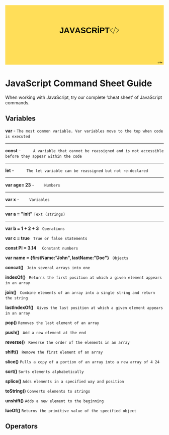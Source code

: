 <div align="center">
	<img src="guide/images/branding/JS.png" title="JavaScript Command Sheet" alt="JavaScript Command Sheet" />
</div>

# JavaScript Command Sheet Guide

When working with JavaScript, try our complete ‘cheat sheet’ of JavaScript commands. 

## Variables




   **var**     -     ` The most common variable. Var variables move to the top when code is executed  ` 
   ______________________________________________________________________________________________________________
   
   **const**    -     `      A variable that cannot be reassigned and is not accessible before they appear within the code       `
   
   ______________________________________________________________________________________________________________
  
   **let**    -     `      The let variable can be reassigned but not re-declared       `
   
   ______________________________________________________________________________________________________________

   **var age= 23**    -     `     Numbers    `

   ______________________________________________________________________________________________________________
   
   **var x**    -     `     Variables    `
   
   ______________________________________________________________________________________________________________
   
   **var a = "init"**  ` Text (strings) ` 
   
   ______________________________________________________________________________________________________________
   
   **var b = 1 + 2 + 3**  `  Operations  ` 

   **var c = true**   `  True or false statements  ` 

   **const PI = 3.14**  `   Constant numbers  ` 

   **var name = {firstName:"John", lastName:”Doe"}**    `  Objects  ` 

  **concat()** ` Join several arrays into one` 

  **indexOf()** `  Returns the first position at which a given element appears in an array  ` 

  **join()**  `  Combine elements of an array into a single string and return the string  ` 

  **lastIndexOf()**  `  Gives the last position at which a given element appears in an array  ` 

  **pop()**  ` Removes the last element of an array  ` 

  **push()** `  Add a new element at the end  ` 

  **reverse()** `  Reverse the order of the elements in an array  ` 

**shift()** `  Remove the first element of an array  ` 

**slice()** ` Pulls a copy of a portion of an array into a new array of 4 24  ` 

**sort()**  ` Sorts elements alphabetically  ` 

**splice()**  ` Adds elements in a specified way and position  ` 

**toString()**  ` Converts elements to strings  ` 

**unshift()**  ` Adds a new element to the beginning  `   

**lueOf()** ` Returns the primitive value of the specified object  ` 
   

   
## Operators



